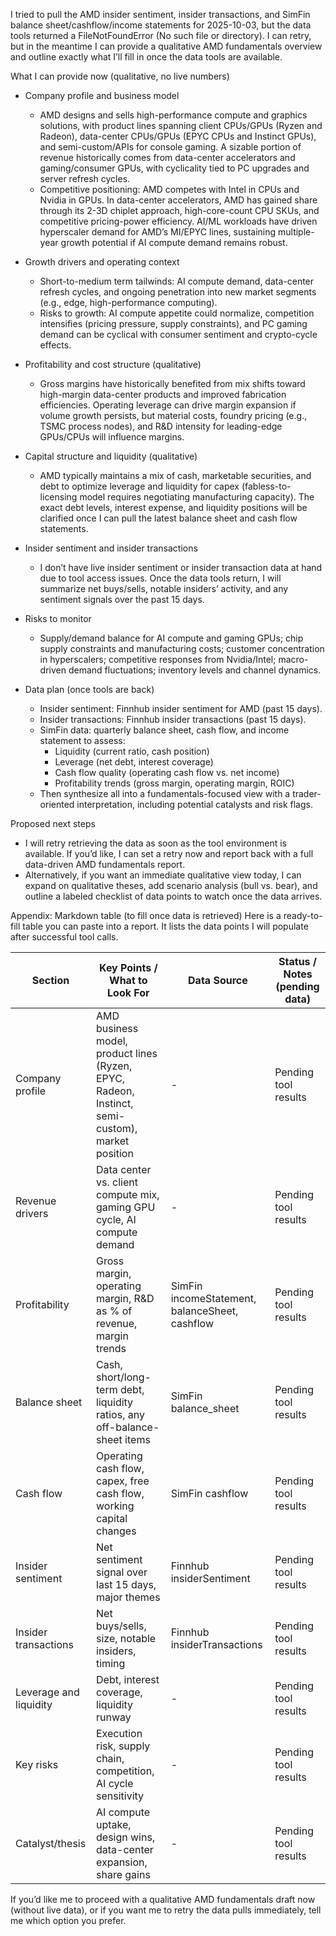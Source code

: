 I tried to pull the AMD insider sentiment, insider transactions, and SimFin balance sheet/cashflow/income statements for 2025-10-03, but the data tools returned a FileNotFoundError (No such file or directory). I can retry, but in the meantime I can provide a qualitative AMD fundamentals overview and outline exactly what I’ll fill in once the data tools are available.

What I can provide now (qualitative, no live numbers)
- Company profile and business model
  - AMD designs and sells high-performance compute and graphics solutions, with product lines spanning client CPUs/GPUs (Ryzen and Radeon), data-center CPUs/GPUs (EPYC CPUs and Instinct GPUs), and semi-custom/APIs for console gaming. A sizable portion of revenue historically comes from data-center accelerators and gaming/consumer GPUs, with cyclicality tied to PC upgrades and server refresh cycles.
  - Competitive positioning: AMD competes with Intel in CPUs and Nvidia in GPUs. In data-center accelerators, AMD has gained share through its 2-3D chiplet approach, high-core-count CPU SKUs, and competitive pricing-power efficiency. AI/ML workloads have driven hyperscaler demand for AMD’s MI/EPYC lines, sustaining multiple-year growth potential if AI compute demand remains robust.

- Growth drivers and operating context
  - Short-to-medium term tailwinds: AI compute demand, data-center refresh cycles, and ongoing penetration into new market segments (e.g., edge, high-performance computing).
  - Risks to growth: AI compute appetite could normalize, competition intensifies (pricing pressure, supply constraints), and PC gaming demand can be cyclical with consumer sentiment and crypto-cycle effects.

- Profitability and cost structure (qualitative)
  - Gross margins have historically benefited from mix shifts toward high-margin data-center products and improved fabrication efficiencies. Operating leverage can drive margin expansion if volume growth persists, but material costs, foundry pricing (e.g., TSMC process nodes), and R&D intensity for leading-edge GPUs/CPUs will influence margins.

- Capital structure and liquidity (qualitative)
  - AMD typically maintains a mix of cash, marketable securities, and debt to optimize leverage and liquidity for capex (fabless-to-licensing model requires negotiating manufacturing capacity). The exact debt levels, interest expense, and liquidity positions will be clarified once I can pull the latest balance sheet and cash flow statements.

- Insider sentiment and insider transactions
  - I don’t have live insider sentiment or insider transaction data at hand due to tool access issues. Once the data tools return, I will summarize net buys/sells, notable insiders’ activity, and any sentiment signals over the past 15 days.

- Risks to monitor
  - Supply/demand balance for AI compute and gaming GPUs; chip supply constraints and manufacturing costs; customer concentration in hyperscalers; competitive responses from Nvidia/Intel; macro-driven demand fluctuations; inventory levels and channel dynamics.

- Data plan (once tools are back)
  - Insider sentiment: Finnhub insider sentiment for AMD (past 15 days).
  - Insider transactions: Finnhub insider transactions (past 15 days).
  - SimFin data: quarterly balance sheet, cash flow, and income statement to assess:
    - Liquidity (current ratio, cash position)
    - Leverage (net debt, interest coverage)
    - Cash flow quality (operating cash flow vs. net income)
    - Profitability trends (gross margin, operating margin, ROIC)
  - Then synthesize all into a fundamentals-focused view with a trader-oriented interpretation, including potential catalysts and risk flags.

Proposed next steps
- I will retry retrieving the data as soon as the tool environment is available. If you’d like, I can set a retry now and report back with a full data-driven AMD fundamentals report.
- Alternatively, if you want an immediate qualitative view today, I can expand on qualitative theses, add scenario analysis (bull vs. bear), and outline a labeled checklist of data points to watch once the data arrives.

Appendix: Markdown table (to fill once data is retrieved)
Here is a ready-to-fill table you can paste into a report. It lists the data points I will populate after successful tool calls.

| Section | Key Points / What to Look For | Data Source | Status / Notes (pending data) |
|---|---|---|---|
| Company profile | AMD business model, product lines (Ryzen, EPYC, Radeon, Instinct, semi-custom), market position | - | Pending tool results |
| Revenue drivers | Data center vs. client compute mix, gaming GPU cycle, AI compute demand | - | Pending tool results |
| Profitability | Gross margin, operating margin, R&D as % of revenue, margin trends | SimFin incomeStatement, balanceSheet, cashflow | Pending tool results |
| Balance sheet | Cash, short/long-term debt, liquidity ratios, any off-balance-sheet items | SimFin balance_sheet | Pending tool results |
| Cash flow | Operating cash flow, capex, free cash flow, working capital changes | SimFin cashflow | Pending tool results |
| Insider sentiment | Net sentiment signal over last 15 days, major themes | Finnhub insiderSentiment | Pending tool results |
| Insider transactions | Net buys/sells, size, notable insiders, timing | Finnhub insiderTransactions | Pending tool results |
| Leverage and liquidity | Debt, interest coverage, liquidity runway | - | Pending tool results |
| Key risks | Execution risk, supply chain, competition, AI cycle sensitivity | - | Pending tool results |
| Catalyst/thesis | AI compute uptake, design wins, data-center expansion, share gains | - | Pending tool results |

If you’d like me to proceed with a qualitative AMD fundamentals draft now (without live data), or if you want me to retry the data pulls immediately, tell me which option you prefer.